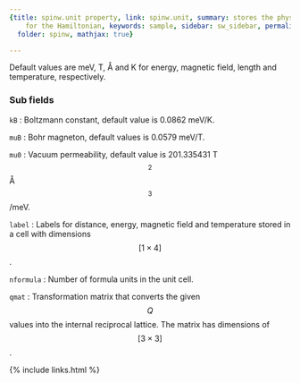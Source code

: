 ```yaml
---
{title: spinw.unit property, link: spinw.unit, summary: stores the physical units
    for the Hamiltonian, keywords: sample, sidebar: sw_sidebar, permalink: spinw_unit,
  folder: spinw, mathjax: true}

---
```

 
Default values are meV, T, Å and K for energy, magnetic
field, length and temperature, respectively.
 
### Sub fields
 
`kB`
: Boltzmann constant, default value is 0.0862 meV/K.
 
`muB`
: Bohr magneton, default values is 0.0579 meV/T.
 
`mu0`
: Vacuum permeability, default value is 201.335431 T$$^2$$Å$$^3$$/meV.
 
`label`
: Labels for distance, energy, magnetic field and temperature
stored in a cell with dimensions $$[1\times 4]$$.
 
`nformula`
: Number of formula units in the unit cell.
 
`qmat`
: Transformation matrix that converts the given $$Q$$ values into
the internal reciprocal lattice. The matrix has dimensions of
$$[3\times 3]$$.
 

{% include links.html %}
